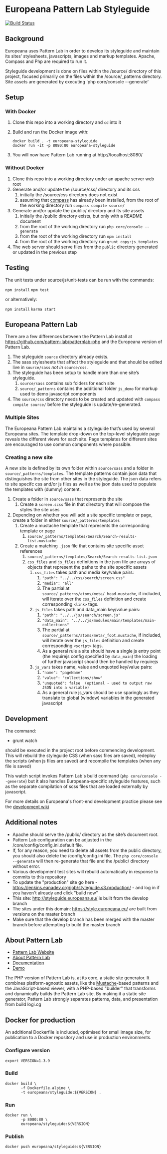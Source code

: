 # Europeana Pattern Lab Styleguide

[![Build Status](https://travis-ci.org/europeana/Europeana-Patternlab.svg?branch=develop)](https://travis-ci.org/europeana/Europeana-Patternlab)

## Background
Europeana uses Pattern Lab in order to develop its styleguide and maintain its sites’ stylesheets, javascripts, images and markup templates.  Apache, Compass and Php are required to run it.

Styleguide development is done on files within the /source/ directory of this project, focused primarily on the files within the /source/_patterns directory. Site assets are generated by executing 'php core/console --generate'

## Setup
### With Docker
1. Clone this repo into a working directory and `cd` into it
1. Build and run the Docker image with:

    ```
    docker build . -t europeana-styleguide
    docker run -it -p 8080:80 europeana-styleguide
    ```

1. You will now have Pattern Lab running at http://localhost:8080/

### Without Docker
1. Clone this repo into a working directory under an apache server web root
1. Generate and/or update the /source/css/ directory and its css
   1. initially the /source/css directory does not exist
   1. assuming that [compass](http://compass-style.org/install/ "compass install page") has already been installed, from the root of the working directory run `compass compile source/`
1. Generate and/or update the /public/ directory and its site assets
   1. initially the /public directory exists, but only with a README document
   1. from the root of the working directory run `php core/console --generate`
   1. from the root of the working directory run `npm install`
   1. from the root of the working directory run `grunt copy:js_templates`
1. The web server should serve files from the `public` directory generated or updated in the previous step

## Testing
The unit tests under source/js/unit-tests can be run with the commands:

`npm install`
`npm test`

or alternatively:

`npm install`
`karma start`
## Europeana Pattern Lab
There are a few differences between the Pattern Lab install at https://github.com/pattern-lab/patternlab-php and the Europeana version of Pattern Lab.

1. The styleguide `source` directory already exists.
1. The sass stylesheets that affect the styleguide and that should be edited live in `source/sass` _not in_ `source/css`.
1. The styleguide has been setup to handle more than one site’s styleguide.
   1. `source/sass` contains sub folders for each site
   1. `source/_patterns` contains the additional folder `js_demo` for markup used to demo javascript components
1. The `source/css` directory needs to be created and updated with `compass compile source/` before the styleguide is update/re-generated.

### Multiple Sites
The Europeana Pattern Lab maintains a styleguide that’s used by several Europeana sites. The template drop-down on the top-level styleguide page reveals the different views for each site.  Page templates for different sites are encouraged to use common components where possible.

### Creating a new site
A new site is defined by its own folder within `source/sass` and a folder in `source/_patterns/templates`. The template patterns contain json data that distinguishes the site from other sites in the styleguide. The json data refers to site specifc css and/or js files as well as the json data used to populate the templates with (dummy) content.

1. Create a folder in `source/sass` that represents the site
   1. Create a `screen.scss` file in that directory that will compose the styles the site uses
1. Depending on whether you will add a site specific template or page, create a folder in either `source/_patterns/templates`
   1. Create a mustache template that represents the corresponding template or page
      1. `source/_patterns/templates/Search/Search-results-list.mustache`
   1. Create a matching `.json` file that contains site specific asset references
      1. `source/_patterns/templates/Search/Search-results-list.json`
      1. `css_files` and `js_files` definitions in the json file are arrays of objects that represent the paths to the site specific assets
         1. `css_files` takes path and media key/value pairs:
            1. `"path": "../../css/search/screen.css"`
            1. `"media": "all"`
            1. The partial at `source/_patterns/atoms/meta/_head.mustache`, if included, will iterate over the `css_files` definition and create corresponding `<link>` tags.
         1. `js_files` takes path and data_main key/value pairs:
            1. `"path": "../../js/search/screen.js"`
            1. `"data_main": "../../js/modules/main/templates/main-collections"`
            1. The partial at `source/_patterns/atoms/meta/_foot.mustache`, if included, will iterate over the `js_files` definition and create corresponding `<script>` tags.
            1. As a general rule a site should have a single js entry point (the requirejs config specified by `data_main`) the loading of further javascript should then be handled by requirejs
         1. `js_vars` takes name, value and unquoted key/value pairs:
            1. `"name": "pageName"`
            1. `"value": "collections/show"`
            1. `"unquoted": false  (optional - used to output raw JSON into a variable)`
            1. As a general rule js_vars should be use sparingly as they translate to global (window) variables in the generated javascript

## Development
The command:

 - grunt watch

should be executed in the project root before commencing development.  This will rebuild the styleguide CSS (when sass files are saved), redeploy the scripts (when js files are saved) and recompile the templates (when any file is saved)

This watch script invokes Pattern Lab's build command (`php core/console --generate`) but it also handles Europeana-specific styleguide features, such as the separate compilation of scss files that are loaded externally by javascript.

For more details on Europeana's front-end development practice please see the [development wiki](https://europeanadev.assembla.com/spaces/europeana-npc/wiki/Front-end)


## Additional notes
* Apache should serve the /public/ directory as the site’s document root.
* Pattern Lab configuration can be adjusted in the /core/config/config.ini.default file.
* If, for any reason, you need to delete all assets from the public directory, you should also delete the /config/config.ini file. The `php core/console --generate` will then re-generate that file and the /public/ directory without error.
* Various development test sites will rebuild automatically in response to commits to this repository
* To update the "production" site go here - https://jenkins.eanadev.org/job/styleguide.s3.production/ - and log in if you haven't already and click "build now"
* This site: http://styleguide.europeana.eu/ is built from the develop branch
* The sites under this domain: https://style.europeana.eu/ are built from versions on the master branch
* Make sure that the develop branch has been merged with the master branch before attempting to build the master branch

## About Pattern Lab
- [Pattern Lab Website](http://patternlab.io/)
- [About Pattern Lab](http://patternlab.io/about.html)
- [Documentation](http://patternlab.io/docs/index.html)
- [Demo](http://demo.patternlab.io/)

The PHP version of Pattern Lab is, at its core, a static site generator. It combines platform-agnostic assets, like the [Mustache](http://mustache.github.io/)-based patterns and the JavaScript-based viewer, with a PHP-based "builder" that transforms and dynamically builds the Pattern Lab site. By making it a static site generator, Pattern Lab strongly separates patterns, data, and presentation from build logi.cg

## Docker for production

An additional Dockerfile is included, optimised for small image size, for
publication to a Docker repository and use in production environments.

### Configure version

```shell
export VERSION=1.3.9
```

### Build

```shell
docker build \
       -f Dockerfile.alpine \
       -t europeana/styleguide:${VERSION} .
```

### Run

```shell
docker run \
       -p 8080:80 \
       europeana/styleguide:${VERSION}
```

### Publish
```shell
docker push europeana/styleguide:${VERSION}
```
